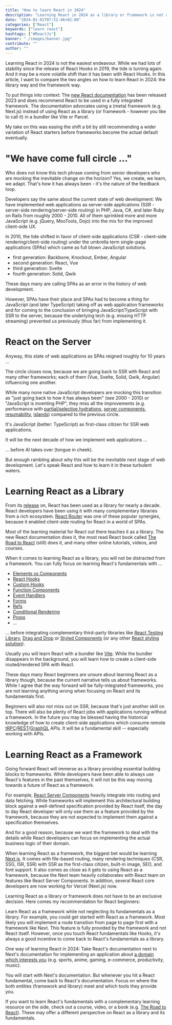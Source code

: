 ```yaml
---
title: "How to learn React in 2024"
description: "Learning React in 2024 as a library or framework is not an easy decision. Whether to learn React with Next.js as a framework ..."
date: "2024-01-01T07:52:46+02:00"
categories: ["React"]
keywords: ["learn react"]
hashtags: ["#ReactJs"]
banner: "./images/banner.jpg"
contribute: ""
author: ""
---
```


<Sponsorship />

Learning React in 2024 is not the easiest endeavour. While we had lots of stability since the release of React Hooks in 2019, the tide is turning again. And it may be a more volatile shift than it has been with React Hooks. In this article, I want to compare the two angles on how to learn React in 2024: the library way and the framework way.

<ReadMore label="React Trends in 2024" link="/react-trends/" />

To put things into context: The [new React documentation](https://react.dev/) has been released 2023 and does recommend React to be used in a fully integrated framework. The documentation advocates using a (meta) framework (e.g. Next.js) instead of using React as a library (or framework - however you like to call it) in a bundler like Vite or Parcel.

<ReadMore label="React Starters in 2025" link="/react-starter/" />

My take on this was easing the shift a bit by still recommending a wider variation of React starters before frameworks become the actual default eventually.

# "We have come full circle ..."

Who does not know this tech phrase coming from senior developers who are mocking the inevitable change on the horizon? Yes, we create, we learn, we adapt. That's how it has always been - it's the nature of the feedback loop.

Developers say the same about the current state of web development: We have implemented web applications as server-side applications (SSR - server-side rendering/server-side routing) in PHP, Java, C#, and later Ruby on Rails from roughly 2000 - 2010. All of them sprinkled more and more JavaScript (e.g. jQuery, MooTools, Dojo) into the mix for the improved client-side UX.

In 2010, the tide shifted in favor of client-side applications (CSR - client-side rendering/client-side routing) under the umbrella term single-page applications (SPAs) which came as full blown JavaScript solutions.

- first generation: Backbone, Knockout, Ember, Angular
- second generation: React, Vue
- third generation: Svelte
- fourth generation: Solid, Qwik

These days many are calling SPAs as an error in the history of web development.

However, SPAs have their place and SPAs had to become a thing for JavaScript (and later TypeScript) taking off as web application frameworks and for coming to the conclusion of bringing JavaScript/TypeScript with SSR to the server, because the underlying tech (e.g. missing HTTP streaming) prevented us previously (thus far) from implementing it.

# React on the Server

Anyway, this state of web applications as SPAs reigned roughly for 10 years ...

<ReadMore label="History of Web Applications" link="/web-applications/" />

The circle closes now, because we are going back to SSR with React and many other frameworks; each of them (Vue, Svelte, Solid, Qwik, Angular) influencing one another.

While many none native JavaScript developers are mocking this transition as "just going back to how it has always been" (see 2000 - 2010) or "JavaScript is inventing PHP", they miss all the improvements (e.g. performance with [partial/selective hydrations](https://www.gatsbyjs.com/docs/conceptual/partial-hydration/), [server components](https://react.dev/blog/2020/12/21/data-fetching-with-react-server-components), [resumability](https://qwik.builder.io/docs/concepts/resumable/), [islands](https://docs.astro.build/en/concepts/islands/)) compared to the previous circle.

It's JavaScript (better: TypeScript) as first-class citizen for SSR web applications.

It will be the next decade of how we implement web applications ...

... before AI takes over (tongue in cheek).

<Divider />

But enough rambling about why this will be the inevitable next stage of web development. Let's speak React and how to learn it in these turbulent waters.

# Learning React as a Library

From its [release](https://www.youtube.com/watch?v=GW0rj4sNH2w) on, React has been used as a library for nearly a decade. React developers have been using it with many complementary libraries from a rich ecosystem. [React Router](/react-router/) was one of these popular synergies, because it enabled client-side routing for React in a world of SPAs.

<ReadMore label="React Libraries in 2024" link="/react-libraries/" />

Most of the learning material for React out there teaches it as a library. The new React documentation does it, the most read React book called [The Road to React](https://www.amazon.com/dp/B077HJFCQX) (still) does it, and many other online tutorials, videos, and courses.

When it comes to learning React as a library, you will not be distracted from a framework. You can fully focus on learning React's fundamentals with ...

* [Elements vs Components](/react-element-component/)
* [React Hooks](/react-hooks/)
* [Custom Hooks](/react-custom-hook/)
* [Function Components](/react-function-component/)
* [Event Handlers](/react-event-handler/)
* [Forms](/react-form/)
* [Refs](/react-ref/)
* [Conditional Rendering](/conditional-rendering-react/)
* [Props](/react-pass-props-to-component/)
* ...

... before integrating complementary third-party libraries like [React Testing Library](/react-testing-library/), [Drag and Drop](/react-drag-and-drop/) or [Styled Components](/styled-components/) (or any other [React styling solution](/react-css-styling/)).

Usually you will learn React with a bundler like [Vite](https://vitejs.dev/). While the bundler disappears in the background, you will learn how to create a client-side routed/rendered SPA with React.

These days many React beginners are unsure about learning React as a library though, because the current narrative tells us about frameworks. While I agree that the way forward will be fully-integrated frameworks, you are not learning anything wrong when focusing on React and its fundamentals first.

Beginners will also not miss out on SSR, because that's just another skill on top. There will also be plenty of React jobs with applications running without a framework. In the future you may be blessed having the historical knowledge of how to create client-side applications which consume remote [tRPC](/react-trpc/)/[REST](/node-express-server-rest-api/)/[GraphQL](/graphql-apollo-server-tutorial/) APIs. It will be a fundamental skill -- especially working with APIs.

# Learning React as a Framework

Going forward React will immerse as a library providing essential building blocks to frameworks. While developers have been able to always use React's features in the past themselves, it will not be this way moving towards a future of React as a framework.

For example, [React Server Components](https://nextjs.org/docs/advanced-features/react-18/server-components) heavily integrate into routing and data fetching. While frameworks will implement this architectural building block against a well-defined specification provided by React itself, the day to day React developer will only use them as a feature provided by the framework, because they are not expected to implement them against a specification themselves.

And for a good reason, because we want the framework to deal with the details while React developers can focus on implementing the actual business logic of their domain.

When learning React as a framework, the biggest bet would be learning [Next.js](https://nextjs.org/). It comes with file-based routing, many rendering techniques (CSR, SSG, ISR, SSR) with SSR as the first-class citizen, built-in image, SEO, and font support. It also comes as close as it gets to using React as a framework, because the Next team heavily collaborates with React team on features like React Server Components. In addition, several React core developers are now working for Vercel (Next.js) now.

<Divider />

Learning React as a library or framework does not have to be an exclusive decision. Here comes my recommendation for React beginners:

Learn React as a framework while not neglecting its fundamentals as a library. For example, you could get started with React as a framework. Most likely you will implement a route transition from page to page first with a framework like Next. This feature is fully provided by the framework and not React itself. However, once you touch React fundamentals like Hooks, it's always a good incentive to come back to React's fundamentals as a library.

One way of learning React in 2024: Take React's documentation next to Next's documentation for implementing an application about [a domain which interests you](/how-to-learn-framework/) (e.g. sports, anime, gaming, e-commerce, productivity, music).

You will start with Next's documentation. But whenever you hit a React fundamental, come back to React's documentation. Focus on where the both entities (framework and library) meet and which tools they provide you.

If you want to learn React's fundamentals with a complementary learning resource on the side, check out a course, video, or a book (e.g. [The Road to React](https://www.amazon.com/dp/B077HJFCQX)). These may offer a different perspective on React as a library and its fundamentals.
